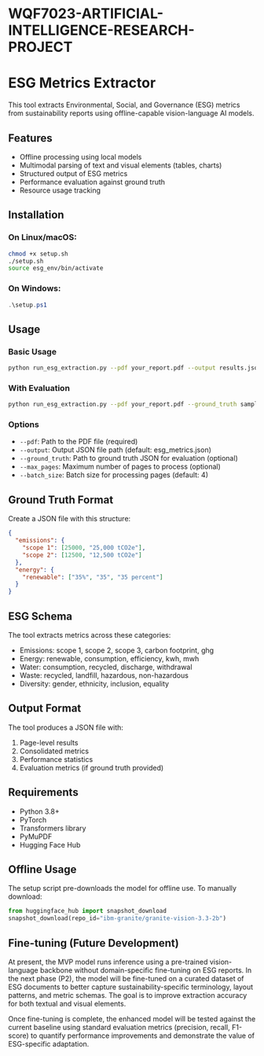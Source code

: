 # WQF7023-ARTIFICIAL-INTELLIGENCE-RESEARCH-PROJECT
# ESG Metrics Extractor

This tool extracts Environmental, Social, and Governance (ESG) metrics from sustainability reports using offline-capable vision-language AI models.

## Features

- Offline processing using local models
- Multimodal parsing of text and visual elements (tables, charts)
- Structured output of ESG metrics
- Performance evaluation against ground truth
- Resource usage tracking

## Installation

### On Linux/macOS:

```bash
chmod +x setup.sh
./setup.sh
source esg_env/bin/activate
```

### On Windows:

```powershell
.\setup.ps1
```

## Usage

### Basic Usage

```bash
python run_esg_extraction.py --pdf your_report.pdf --output results.json
```

### With Evaluation

```bash
python run_esg_extraction.py --pdf your_report.pdf --ground_truth sample_ground_truth.json --output results.json
```

### Options

- `--pdf`: Path to the PDF file (required)
- `--output`: Output JSON file path (default: esg_metrics.json)
- `--ground_truth`: Path to ground truth JSON for evaluation (optional)
- `--max_pages`: Maximum number of pages to process (optional)
- `--batch_size`: Batch size for processing pages (default: 4)

## Ground Truth Format

Create a JSON file with this structure:

```json
{
  "emissions": {
    "scope 1": [25000, "25,000 tCO2e"],
    "scope 2": [12500, "12,500 tCO2e"]
  },
  "energy": {
    "renewable": ["35%", "35", "35 percent"]
  }
}
```

## ESG Schema

The tool extracts metrics across these categories:

- Emissions: scope 1, scope 2, scope 3, carbon footprint, ghg
- Energy: renewable, consumption, efficiency, kwh, mwh
- Water: consumption, recycled, discharge, withdrawal
- Waste: recycled, landfill, hazardous, non-hazardous
- Diversity: gender, ethnicity, inclusion, equality

## Output Format

The tool produces a JSON file with:

1. Page-level results
2. Consolidated metrics
3. Performance statistics
4. Evaluation metrics (if ground truth provided)

## Requirements

- Python 3.8+
- PyTorch
- Transformers library
- PyMuPDF
- Hugging Face Hub

## Offline Usage

The setup script pre-downloads the model for offline use. To manually download:

```python
from huggingface_hub import snapshot_download
snapshot_download(repo_id="ibm-granite/granite-vision-3.3-2b")
```

## Fine-tuning (Future Development)

At present, the MVP model runs inference using a pre-trained vision-language backbone without domain-specific fine-tuning on ESG reports. In the next phase (P2), the model will be fine-tuned on a curated dataset of ESG documents to better capture sustainability-specific terminology, layout patterns, and metric schemas. The goal is to improve extraction accuracy for both textual and visual elements.

Once fine-tuning is complete, the enhanced model will be tested against the current baseline using standard evaluation metrics (precision, recall, F1-score) to quantify performance improvements and demonstrate the value of ESG-specific adaptation.

